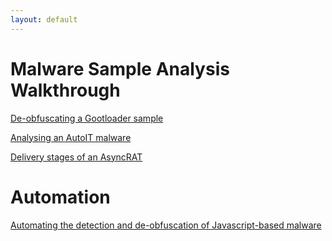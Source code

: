 ```yaml
---
layout: default
---
```


# Malware Sample Analysis Walkthrough

[De-obfuscating a Gootloader sample](./gootloader.html)

[Analysing an AutoIT malware](./autoitmalware.html)

[Delivery stages of an AsyncRAT](./delivery_asyncrat.html)

# Automation

[Automating the detection and de-obfuscation of Javascript-based malware](./js_malware_detection.html)
